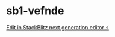 # sb1-vefnde

[Edit in StackBlitz next generation editor ⚡️](https://stackblitz.com/~/github.com/james4684613/sb1-vefnde)